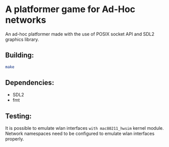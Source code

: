 # A platformer game for Ad-Hoc networks
An ad-hoc platformer made with the use of POSIX socket API and SDL2 graphics library.

## Building:
```sh
make
```

## Dependencies:
- SDL2
- fmt

## Testing:
It is possible to emulate wlan interfaces `with mac80211_hwsim` kernel module.
Network namespaces need to be configured to emulate wlan interfaces properly.
